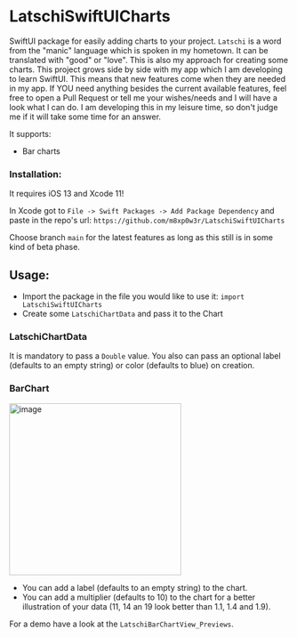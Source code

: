 # LatschiSwiftUICharts

SwiftUI package for easily adding charts to your project. `Latschi` is a word from the "manic" language which is spoken in my hometown. It can be translated with "good" or "love". This is also my approach for creating some charts.
This project grows side by side with my app which I am developing to learn SwiftUI. This means that new features come when they are needed in my app. If YOU need anything besides the current available features, feel free to open a Pull Request or tell me your wishes/needs and I will have a look what I can do. I am developing this in my leisure time, so don't judge me if it will take some time for an answer.

It supports:
* Bar charts

### Installation:

It requires iOS 13 and Xcode 11!

In Xcode got to `File -> Swift Packages -> Add Package Dependency` and paste in the repo's url: `https://github.com/m8xp0w3r/LatschiSwiftUICharts`

Choose branch `main` for the latest features as long as this still is in some kind of beta phase.

## Usage:

* Import the package in the file you would like to use it:  `import LatschiSwiftUICharts`
* Create some `LatschiChartData` and pass it to the Chart

### LatschiChartData

It is mandatory to pass a `Double` value. You also can pass an optional label (defaults to an empty string) or color (defaults to blue) on creation.

### BarChart

<img width="309" alt="image" src="https://user-images.githubusercontent.com/38067181/124401809-de6dc480-dd2b-11eb-82e1-ab2562878bc1.png">

* You can add a  label (defaults to an empty string) to the chart.
* You can add a multiplier (defaults to 10) to the chart for a better illustration of your data (11, 14 an 19 look better than 1.1, 1.4 and 1.9).

For a demo have a look at the `LatschiBarChartView_Previews`.


